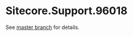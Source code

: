 # Sitecore.Support.96018

See [master branch](https://github.com/sitecoresupport/Sitecore.Support.96018) for details.